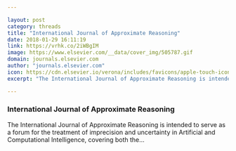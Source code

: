 ```yaml
---

layout: post
category: threads
title: "International Journal of Approximate Reasoning"
date: 2018-01-29 16:11:19
link: https://vrhk.co/2iWBgIM
image: https://www.elsevier.com/__data/cover_img/505787.gif
domain: journals.elsevier.com
author: "journals.elsevier.com"
icon: https://cdn.elsevier.io/verona/includes/favicons/apple-touch-icon-57x57.png
excerpt: "The International Journal of Approximate Reasoning is intended to serve as a forum for the treatment of imprecision and uncertainty in Artificial and Computational Intelligence, covering both the..."

---
```


### International Journal of Approximate Reasoning

The International Journal of Approximate Reasoning is intended to serve as a forum for the treatment of imprecision and uncertainty in Artificial and Computational Intelligence, covering both the...